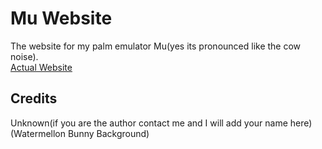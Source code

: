 # Mu Website

The website for my palm emulator Mu(yes its pronounced like the cow noise).  
[Actual Website](https://meepingsnesroms.github.io)

## Credits
Unknown(if you are the author contact me and I will add your name here) (Watermellon Bunny Background)
